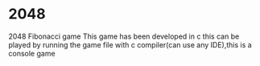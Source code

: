 # 2048
2048 Fibonacci game
This game has been developed in c this can be played by running the game file with c compiler(can use any IDE),this is a console game
